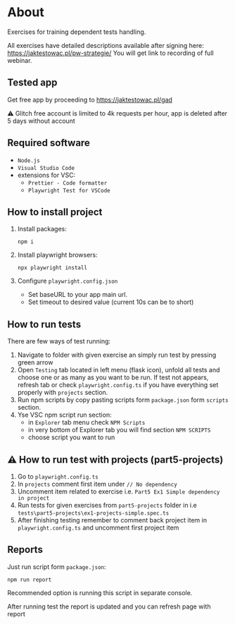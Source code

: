 # About

Exercises for training dependent tests handling.

All exercises have detailed descriptions available after signing here:
https://jaktestowac.pl/pw-strategie/
You will get link to recording of full webinar.

## Tested app
Get free app by proceeding to https://jaktestowac.pl/gad

⚠️ Glitch free account is limited to 4k requests per hour, app is deleted after 5 days without account

## Required software
- `Node.js`
- `Visual Studio Code`
- extensions for VSC:
    - `Prettier - Code formatter`
    - `Playwright Test for VSCode`

## How to install project
1. Install packages:
    ```
    npm i
    ```

2. Install playwright browsers:
    ```
    npx playwright install
    ```

3. Configure `playwright.config.json`
    - Set baseURL to your app main url.
    - Set timeout to desired value (current 10s can be to short)
## How to run tests
There are few ways of test running:

1. Navigate to folder with given exercise an simply run test by pressing green arrow
2. Open `Testing` tab located in left menu (flask icon), unfold all tests and choose one or as many as you want to be run. 
If test not appears, refresh tab or check `playwright.config.ts` if you have everything set properly with `projects` section.
3. Run npm scripts by copy pasting scripts form `package.json` form `scripts` section.
4. Yse VSC npm script run section:
    - in `Explorer` tab menu check `NPM Scripts`
    - in very bottom of Explorer tab you will find section `NPM SCRIPTS`
    - choose script you want to run

## ⚠️ How to run test with projects (part5-projects)
1. Go to `playwright.config.ts`
2. In `projects` comment first item under `// No dependency`
3. Uncomment item related to exercise i.e. `Part5 Ex1 Simple dependency in project` 
4. Run tests for given exercises from `part5-projects` folder in i.e `tests\part5-projects\ex1-projects-simple.spec.ts`
5. After finishing testing remember to comment back project item in `playwright.config.ts` and uncomment first project item

## Reports
Just run script form `package.json`: 
```
npm run report
```
Recommended option is running this script in separate console.

After running test the report is updated and you can refresh page with report